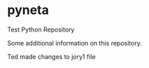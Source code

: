 # pyneta
Test Python Repository

Some additional information on this repository.

Ted made changes to jory1 file
